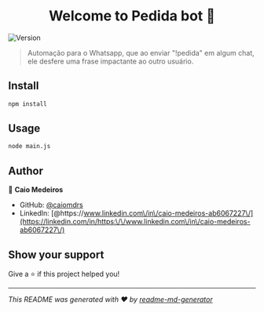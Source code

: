 <h1 align="center">Welcome to Pedida bot 👋</h1>
<p>
  <img alt="Version" src="https://img.shields.io/badge/version-1.0.0-blue.svg?cacheSeconds=2592000" />
</p>

> Automação para o Whatsapp, que ao enviar &#34;!pedida&#34; em algum chat, ele desfere uma frase impactante ao outro usuário.

## Install

```sh
npm install
```

## Usage

```sh
node main.js
```

## Author

👤 **Caio Medeiros**

* GitHub: [@caiomdrs](https://github.com/caiomdrs)
* LinkedIn: [@https:\/\/www.linkedin.com\/in\/caio-medeiros-ab6067227\/](https://linkedin.com/in/https:\/\/www.linkedin.com\/in\/caio-medeiros-ab6067227\/)

## Show your support

Give a ⭐️ if this project helped you!

***
_This README was generated with ❤️ by [readme-md-generator](https://github.com/kefranabg/readme-md-generator)_